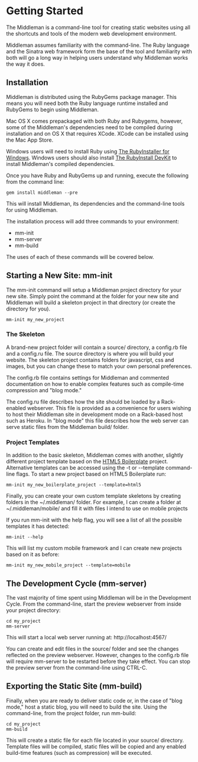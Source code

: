 # Getting Started

The Middleman is a command-line tool for creating static websites using all the shortcuts and tools of the modern web development environment. 

Middleman assumes familiarity with the command-line. The Ruby language and the Sinatra web framework form the base of the tool and familiarity with both will go a long way in helping users understand why Middleman works the way it does.

## Installation

Middleman is distributed using the RubyGems package manager. This means you will need both the Ruby language runtime installed and RubyGems to begin using Middleman. 

Mac OS X comes prepackaged with both Ruby and Rubygems, however, some of the Middleman's dependencies need to be compiled during installation and on OS X that requires XCode. XCode can be installed using the Mac App Store.

Windows users will need to install Ruby using [The RubyInstaller for Windows]. Windows users should also install [The RubyInstall DevKit] to install Middleman's compiled dependencies.

Once you have Ruby and RubyGems up and running, execute the following from the command line:

    gem install middleman --pre

This will install Middleman, its dependencies and the command-line tools for using Middleman.

The installation process will add three commands to your environment:

* mm-init
* mm-server
* mm-build

The uses of each of these commands will be covered below.

## Starting a New Site: mm-init

The mm-init command will setup a Middleman project directory for your new site. Simply point the command at the folder for your new site and Middleman will build a skeleton project in that directory (or create the directory for you).

    mm-init my_new_project

### The Skeleton

A brand-new project folder will contain a source/ directory, a config.rb file and a config.ru file. The source directory is where you will build your website. The skeleton project contains folders for javascript, css and images, but you can change these to match your own personal preferences.

The config.rb file contains settings for Middleman and commented documentation on how to enable complex features such as compile-time compression and "blog mode."

The config.ru file describes how the site should be loaded by a Rack-enabled webserver. This file is provided as a convenience for users wishing to host their Middleman site in development mode on a Rack-based host such as Heroku. In "blog mode" this file describes how the web server can serve static files from the Middleman build/ folder.

### Project Templates

In addition to the basic skeleton, Middleman comes with another, slightly different project template based on the [HTML5 Boilerplate] project. Alternative templates can be accessed using the -t or --template command-line flags. To start a new project based on HTML5 Boilerplate run:

    mm-init my_new_boilerplate_project --template=html5

Finally, you can create your own custom template skeletons by creating folders in the ~/.middleman/ folder. For example, I can create a folder at ~/.middleman/mobile/ and fill it with files I intend to use on mobile projects 

If you run mm-init with the help flag, you will see a list of all the possible templates it has detected:

    mm-init --help

This will list my custom mobile framework and I can create new projects based on it as before:

    mm-init my_new_mobile_project --template=mobile

## The Development Cycle (mm-server)

The vast majority of time spent using Middleman will be in the Development Cycle. From the command-line, start the preview webserver from inside your project directory:

    cd my_project
    mm-server

This will start a local web server running at: http://localhost:4567/

You can create and edit files in the source/ folder and see the changes reflected on the preview webserver. However, changes to the config.rb file will require mm-server to be restarted before they take effect. You can stop the preview server from the command-line using CTRL-C.

## Exporting the Static Site (mm-build)

Finally, when you are ready to deliver static code or, in the case of "blog mode," host a static blog, you will need to build the site. Using the command-line, from the project folder, run mm-build:

    cd my_project
    mm-build
    
This will create a static file for each file located in your source/ directory. Template files will be compiled, static files will be copied and any enabled build-time features (such as compression) will be executed.

[The RubyInstaller for Windows]: http://rubyinstaller.org/
[The RubyInstall DevKit]: http://rubyinstaller.org/add-ons/devkit/
[HTML5 Boilerplate]: http://html5boilerplate.com/